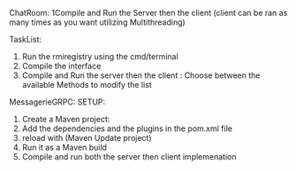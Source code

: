 ChatRoom:
1Compile and Run the Server then the client (client can be ran as many times as you want utilizing Multithreading)

TaskList:
1.  Run the rmiregistry using the cmd/terminal
2.  Compile the interface
3.  Compile and Run the server then the client :
  Choose between the available Methods to modify the list

MessagerieGRPC:
SETUP:
1.  Create a Maven project:
2.  Add the dependencies and the plugins in the pom.xml file
3.  reload with (Maven Update project)
4.  Run it as a Maven build
5.  Compile and run both the server then client implemenation 
 
